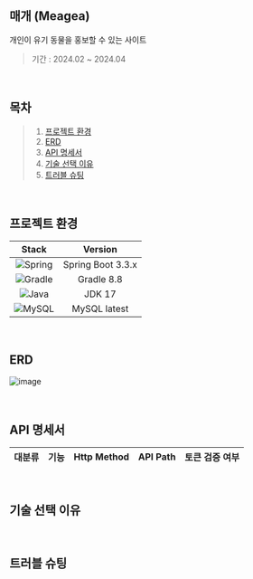 ## 매개 (Meagea)
개인이 유기 동물을 홍보할 수 있는 사이트

>기간 : 2024.02 ~ 2024.04

</br>

## 목차
> 1. [프로젝트 환경](#프로젝트-환경)
> 2. [ERD](#ERD)
> 3. [API 명세서](#API-명세서)
> 4. [기술 선택 이유](#기술-선택-이유)
> 5. [트러블 슈팅](#트러블-슈팅)

</br>

## 프로젝트 환경
| Stack                                                                                                        | Version           |
|:------------------------------------------------------------------------------------------------------------:|:-----------------:|
| ![Spring](https://img.shields.io/badge/spring-%236DB33F.svg?style=for-the-badge&logo=spring&logoColor=white) | Spring Boot 3.3.x |
| ![Gradle](https://img.shields.io/badge/Gradle-02303A.svg?style=for-the-badge&logo=Gradle&logoColor=white)    | Gradle 8.8       |
| ![Java](https://img.shields.io/badge/java-%23ED8B00.svg?style=for-the-badge&logo=openjdk&logoColor=white)    | JDK 17           |
| ![MySQL](https://img.shields.io/badge/mysql-4479A1.svg?style=for-the-badge&logo=mysql&logoColor=white)       | MySQL latest        |

</br>

## ERD
![image](https://github.com/user-attachments/assets/a471977b-638c-4015-895e-d4f66e314624)


</br>

## API 명세서
| 대분류 | 기능 | Http Method | API Path | 토큰 검증 여부 | 
| --- | --- | --- | --- | --- |


</br>

## 기술 선택 이유

</br>

## 트러블 슈팅
